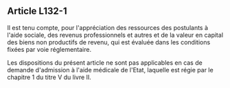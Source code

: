 ## Article L132-1

Il est tenu compte, pour l'appréciation des ressources des postulants à l'aide sociale, des revenus
professionnels et autres et de la valeur en capital des biens non productifs de revenu, qui est évaluée dans les
conditions fixées par voie réglementaire.

Les dispositions du présent article ne sont pas applicables en cas de demande d'admission à l'aide médicale
de l'Etat, laquelle est régie par le chapitre 1 du titre V du livre II.

